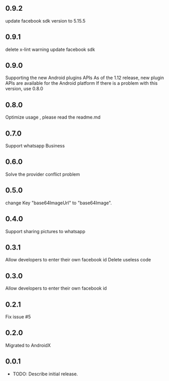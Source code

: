 

## 0.9.2
update facebook sdk version to 5.15.5

## 0.9.1
delete x-lint warning
update facebook sdk

## 0.9.0
Supporting the new Android plugins APIs
As of the 1.12 release, new plugin APIs are available for the Android platform
If there is a problem with this version, use 0.8.0

## 0.8.0
Optimize usage , please read the readme.md

## 0.7.0
Support whatsapp Business

## 0.6.0
Solve the provider conflict problem

## 0.5.0
change Key "base64ImageUrl" to "base64Image".

## 0.4.0
Support sharing pictures to whatsapp

## 0.3.1
Allow developers to enter their own facebook id
Delete useless code

## 0.3.0
Allow developers to enter their own facebook id

## 0.2.1

Fix issue #5

## 0.2.0

Migrated to AndroidX

## 0.0.1

* TODO: Describe initial release.
